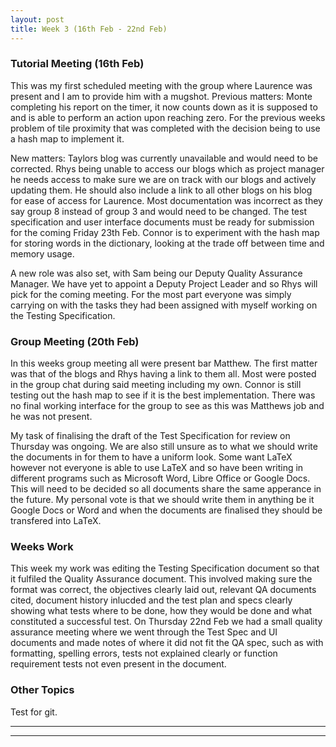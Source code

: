 ```yaml
---
layout: post
title: Week 3 (16th Feb - 22nd Feb)
---
```


### Tutorial Meeting (16th Feb)
This was my first scheduled meeting with the group where Laurence was present and I am to provide him with a mugshot.
Previous matters:
Monte completing his report on the timer, it now counts down as it is supposed to and is able to perform an action upon reaching zero.
For the previous weeks problem of tile proximity that was completed with the decision being to use a hash map to implement it.

New matters:
Taylors blog was currently unavailable and would need to be corrected.
Rhys being unable to access our blogs which as project manager he needs access to make sure we are on track with our blogs and actively updating them. He should also include a link to all other blogs on his blog for ease of access for Laurence.
Most documentation was incorrect as they say group 8 instead of group 3 and would need to be changed.
The test specification and user interface documents must be ready for submission for the coming Friday 23th Feb.
Connor is to experiment with the hash map for storing words in the dictionary, looking at the trade off between time and memory usage.

A new role was also set, with Sam being our Deputy Quality Assurance Manager. We have yet to appoint a Deputy Project Leader and so Rhys will pick for the coming meeting.
For the most part everyone was simply carrying on with the tasks they had been assigned with myself working on the Testing Specification.

### Group Meeting (20th Feb)
In this weeks group meeting all were present bar Matthew.
The first matter was that of the blogs and Rhys having a link to them all. Most were posted in the group chat during said meeting including my own. Connor is still testing out the hash map to see if it is the best implementation. There was no final working interface for the group to see as this was Matthews job and he was not present.

My task of finalising the draft of the Test Specification for review on Thursday was ongoing. We are also still unsure as to what we should write the documents in for them to have a uniform look. Some want LaTeX however not everyone is able to use LaTeX and so have been writing in different programs such as Microsoft Word, Libre Office or Google Docs. This will need to be decided so all documents share the same apperance in the future. My personal vote is that we should write them in anything be it Google Docs or Word and when the documents are finalised they should be transfered into LaTeX.

### Weeks Work
This week my work was editing the Testing Specification document so that it fulfiled the Quality Assurance document. This involved making sure the format was correct, the objectives clearly laid out, relevant QA documents cited, document history inlucded and the test plan and specs clearly showing what tests where to be done, how they would be done and what constituted a successful test. On Thursday 22nd Feb we had a small quality assurance meeting where we went through the Test Spec and UI documents and made notes of where it did not fit the QA spec, such as with formatting, spelling errors, tests not explained clearly or function requirement tests not even present in the document.

### Other Topics
Test for git.

----
****
